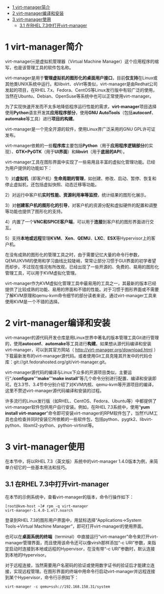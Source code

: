 
<!-- @import "[TOC]" {cmd="toc" depthFrom=1 depthTo=6 orderedList=false} -->

<!-- code_chunk_output -->

* [1 virt\-manager简介](#1-virt-manager简介)
* [2 virt\-manager编译和安装](#2-virt-manager编译和安装)
* [3 virt-manager使用](#3-virt-manager使用)
	* [3.1 在RHEL 7.3中打开virt\-manager](#31-在rhel-73中打开virt-manager)

<!-- /code_chunk_output -->

# 1 virt\-manager简介

virt\-manager￼是虚拟机管理器（Virtual Machine Manager）这个应用程序的缩写，也是该管理工具的软件包名称。

virt\-manager是用于**管理虚拟机的图形化的桌面用户接口**，目前**仅支持**在Linux或其他类UNIX系统中运行。和libvirt、oVirt等类似，virt\-manager是由Redhat公司发起的项目，在RHEL 7.x、Fedora、CentOS等Linux发行版中有较广泛的使用，当然在Ubuntu、Debian、OpenSuse等系统中也可以正常使用virt\-manager。

为了实现快速开发而不太多地降低程序运行性能的需求，**virt\-manager**项目选择使用**Python**语言开发其**应用程序部分**，使用**GNU AutoTools**（包括**autoconf**、**automake**等工具）进行**项目的构建**。

virt\-manager是一个完全开源的软件，使用Linux界广泛采用的GNU GPL许可证发布。

virt\-manager依赖的一些**程序库**主要包括**Python**（用于**应用程序逻辑部分**的实现）、**GTK\+PyGTK**（用于**UI界面**）和**libvirt**（用于**底层的API**）。

virt\-manager工具在图形界面中实现了一些易用且丰富的虚拟化管理功能。已经为用户提供的功能如下：

1）对**虚拟机**（即客户机）**生命周期的管理**，如创建、修改、启动、暂停、恢复和停止虚拟机，还包括虚拟快照、动态迁移等功能。

2）对运行中客户机**实时性能、资源利用率等监控**，统计结果的图形化展示。

3）对**创建客户机的图形化的引导**，对客户机的资源分配和虚拟硬件的配置和调整等功能也提供了图形化的支持。

4）内置了一个**VNC和SPICE客户端**，可以用于**连接**到客户机的图形界面进行交互。

5）支持**本地或远程**管理**KVM**、**Xen**、**QEMU**、**LXC**、**ESX**等Hypervisor上的客户机。

在没有成熟的图形化的管理工具之时，由于需要记忆大量的命令行参数，QEMU/KVM的使用和学习曲线比较陡峭，常常让部分习惯于GUI界面的初学者望而却步。不过现在情况有所改观，已经出现了一些开源的、免费的、易用的图形化管理工具，可以用于KVM虚拟化管理。

virt\-manager作为KVM虚拟化管理工具中最易用的工具之一，其最新的版本已经提供了比较成熟的功能、易用的界面和不错的性能。对于习惯于图形界面或不需要了解KVM原理和qemu\-kvm命令细节的部分读者来说，通过virt\-manager工具来使用KVM是一个不错的选择。

# 2 virt\-manager编译和安装

virt-manager的源代码开发仓库是用Linux世界中著名的版本管理工具Git进行管理的，使用**autoconf**、**automake**等工具进行**构建**。如果想从源代码编译和安装virt-manager，可以到其官方网站（ http://virt-manager.org/download.html ）下载最新发布的virt-manager源代码。或者使用Git工具克隆其开发中的代码仓库：git://git.fedorahosted.org/git/virt-manager.git。

virt\-manager源代码的编译与Linux下众多的开源项目类似，主要运行“./**configure**”“**make**”“**make install**”等几个命令分别进行配置、编译和安装即可。在3.3节、3.4节中分别介绍了对KVM内核、qemu\-kvm等开源项目的编译，这里不赘述virt\-manager源代码编译和安装的过程。

许多流行的Linux发行版（如RHEL、CentOS、Fedora、Ubuntu等）中都提供了virt\-manager软件包供用户自行安装。例如，在RHEL 7.3系统中，使用“**yum install virt\-manager**”命令即可安装virt\-manager的RPM软件包了，当然YUM工具也会检查并同时安装它所依赖的一些软件包，包括python、pygtk2、libvirt\-python、libxml2\-python、python\-virtinst等。

# 3 virt-manager使用

在本节中，将以RHEL 7.3（英文版）系统中的virt-manager 1.4.0版本为例，来简单介绍它的一些基本用法和技巧。

## 3.1 在RHEL 7.3中打开virt\-manager

在本节的示例系统中，查看virt\-manager的版本，命令行操作如下：

```
[root@kvm-host ~]# rpm -q virt-manager￼
virt-manager-1.4.0-1.el7.noarch
```

登录到RHEL 7.3的图形用户界面中，用鼠标选择“Applications→System Tools→Virtual Machine Manager”，即可打开virt\-manager的使用界面。

也可以在**桌面系统的终端**（terminal）中直接运行“virt\-manager”命令来打开virt\-manager管理界面，而且使用该命令还可以像virsh那样添加“\-c URI”参数，来指定启动时连接到本地或远程的Hypervisor，在没有带“\-c URI”参数时，默认连接到本地的Hypervisor。

对于远程连接，当然需要用户名密码的验证或使用数字证书的验证后才能建立连接，实现远程管理。在图形界面的终端中用命令行启动virt\-manager并远程连接到某个Hypervisor，命令行示例如下：

```
virt-manager -c qemu+ssh://192.168.158.31/system
```


